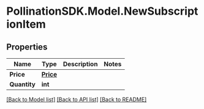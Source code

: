 
# PollinationSDK.Model.NewSubscriptionItem

## Properties

Name | Type | Description | Notes
------------ | ------------- | ------------- | -------------
**Price** | [**Price**](Price.md) |  | 
**Quantity** | **int** |  | 

[[Back to Model list]](../README.md#documentation-for-models)
[[Back to API list]](../README.md#documentation-for-api-endpoints)
[[Back to README]](../README.md)

